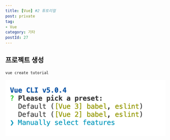 ```yaml
---
title: [Vue] #2 튜토리얼
post: private
tag:
- Vue
category: 기타
postId: 27
---
```


## 프로젝트 생성
```bash
vue create tutorial
```

![](images/2022-04-03-16-51-01.png)